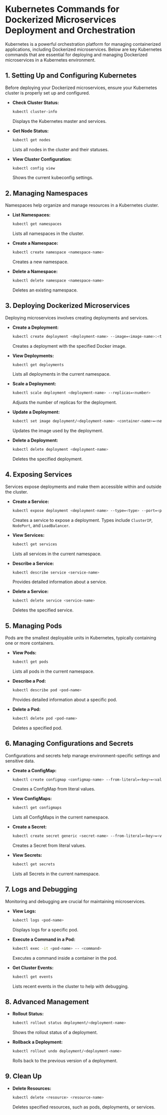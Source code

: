# Kubernetes Commands for Dockerized Microservices Deployment and Orchestration

Kubernetes is a powerful orchestration platform for managing containerized applications, including Dockerized microservices. Below are key Kubernetes commands that are essential for deploying and managing Dockerized microservices in a Kubernetes environment.

## **1. Setting Up and Configuring Kubernetes**

Before deploying your Dockerized microservices, ensure your Kubernetes cluster is properly set up and configured.

- **Check Cluster Status:**
  ```bash
  kubectl cluster-info
  ```
  Displays the Kubernetes master and services.

- **Get Node Status:**
  ```bash
  kubectl get nodes
  ```
  Lists all nodes in the cluster and their statuses.

- **View Cluster Configuration:**
  ```bash
  kubectl config view
  ```
  Shows the current kubeconfig settings.

## **2. Managing Namespaces**

Namespaces help organize and manage resources in a Kubernetes cluster.

- **List Namespaces:**
  ```bash
  kubectl get namespaces
  ```
  Lists all namespaces in the cluster.

- **Create a Namespace:**
  ```bash
  kubectl create namespace <namespace-name>
  ```
  Creates a new namespace.

- **Delete a Namespace:**
  ```bash
  kubectl delete namespace <namespace-name>
  ```
  Deletes an existing namespace.

## **3. Deploying Dockerized Microservices**

Deploying microservices involves creating deployments and services.

- **Create a Deployment:**
  ```bash
  kubectl create deployment <deployment-name> --image=<image-name>:<tag>
  ```
  Creates a deployment with the specified Docker image.

- **View Deployments:**
  ```bash
  kubectl get deployments
  ```
  Lists all deployments in the current namespace.

- **Scale a Deployment:**
  ```bash
  kubectl scale deployment <deployment-name> --replicas=<number>
  ```
  Adjusts the number of replicas for the deployment.

- **Update a Deployment:**
  ```bash
  kubectl set image deployment/<deployment-name> <container-name>=<new-image>:<tag>
  ```
  Updates the image used by the deployment.

- **Delete a Deployment:**
  ```bash
  kubectl delete deployment <deployment-name>
  ```
  Deletes the specified deployment.

## **4. Exposing Services**

Services expose deployments and make them accessible within and outside the cluster.

- **Create a Service:**
  ```bash
  kubectl expose deployment <deployment-name> --type=<type> --port=<port> --target-port=<target-port>
  ```
  Creates a service to expose a deployment. Types include `ClusterIP`, `NodePort`, and `LoadBalancer`.

- **View Services:**
  ```bash
  kubectl get services
  ```
  Lists all services in the current namespace.

- **Describe a Service:**
  ```bash
  kubectl describe service <service-name>
  ```
  Provides detailed information about a service.

- **Delete a Service:**
  ```bash
  kubectl delete service <service-name>
  ```
  Deletes the specified service.

## **5. Managing Pods**

Pods are the smallest deployable units in Kubernetes, typically containing one or more containers.

- **View Pods:**
  ```bash
  kubectl get pods
  ```
  Lists all pods in the current namespace.

- **Describe a Pod:**
  ```bash
  kubectl describe pod <pod-name>
  ```
  Provides detailed information about a specific pod.

- **Delete a Pod:**
  ```bash
  kubectl delete pod <pod-name>
  ```
  Deletes a specified pod.

## **6. Managing Configurations and Secrets**

Configurations and secrets help manage environment-specific settings and sensitive data.

- **Create a ConfigMap:**
  ```bash
  kubectl create configmap <configmap-name> --from-literal=<key>=<value>
  ```
  Creates a ConfigMap from literal values.

- **View ConfigMaps:**
  ```bash
  kubectl get configmaps
  ```
  Lists all ConfigMaps in the current namespace.

- **Create a Secret:**
  ```bash
  kubectl create secret generic <secret-name> --from-literal=<key>=<value>
  ```
  Creates a Secret from literal values.

- **View Secrets:**
  ```bash
  kubectl get secrets
  ```
  Lists all Secrets in the current namespace.

## **7. Logs and Debugging**

Monitoring and debugging are crucial for maintaining microservices.

- **View Logs:**
  ```bash
  kubectl logs <pod-name>
  ```
  Displays logs for a specific pod.

- **Execute a Command in a Pod:**
  ```bash
  kubectl exec -it <pod-name> -- <command>
  ```
  Executes a command inside a container in the pod.

- **Get Cluster Events:**
  ```bash
  kubectl get events
  ```
  Lists recent events in the cluster to help with debugging.

## **8. Advanced Management**

- **Rollout Status:**
  ```bash
  kubectl rollout status deployment/<deployment-name>
  ```
  Shows the rollout status of a deployment.

- **Rollback a Deployment:**
  ```bash
  kubectl rollout undo deployment/<deployment-name>
  ```
  Rolls back to the previous version of a deployment.

## **9. Clean Up**

- **Delete Resources:**
  ```bash
  kubectl delete <resource> <resource-name>
  ```
  Deletes specified resources, such as pods, deployments, or services.